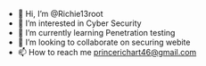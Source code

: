 - 👋 Hi, I’m @Richie13root
- 👀 I’m interested in Cyber Security
- 🌱 I’m currently learning Penetration testing
- 💞️ I’m looking to collaborate on securing webite
- 📫 How to reach me princerichart46@gmail.com

<!---
Richie13root/Richie13root is a ✨ special ✨ repository because its `README.md` (this file) appears on your GitHub profile.
You can click the Preview link to take a look at your changes.
--->
